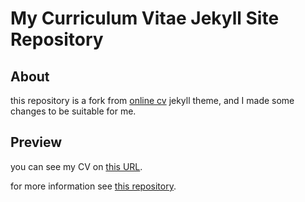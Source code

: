 # My Curriculum Vitae Jekyll Site Repository
## About
this repository is a fork from [online cv](https://github.com/sharu725/online-cv/) jekyll theme, and I made some changes to be suitable for me.

## Preview
you can see my CV on [this URL](https://cv.mehranzr.ir).

for more information see [this repository](https://github.com/sharu725/online-cv/).